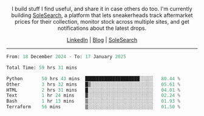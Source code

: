<p align="center">I build stuff I find useful, and share it in case others do too. I'm currently building <a href="https://solesearch.io">SoleSearch</a>, a platform that lets sneakerheads track aftermarket prices for their collection, monitor stock across multiple sites, and get notifications about the latest drops.</p>
<p align="center">
  <a href="https://www.linkedin.com/in/peter-rauscher">LinkedIn</a>
  |
  <a href="https://peterrauscher.com">Blog</a>
  |
  <a href="https://solesearch.io">SoleSearch</a>
</p>
<hr/>
<!--START_SECTION:waka-->

```python
From: 18 December 2024 - To: 17 January 2025

Total Time: 59 hrs 31 mins

Python       50 hrs 43 mins  ████████████████████░░░░░   80.44 %
Other        3 hrs 32 mins   █▒░░░░░░░░░░░░░░░░░░░░░░░   05.61 %
HTML         2 hrs 31 mins   █░░░░░░░░░░░░░░░░░░░░░░░░   04.01 %
Text         1 hr 24 mins    ▓░░░░░░░░░░░░░░░░░░░░░░░░   02.24 %
Bash         1 hr 13 mins    ▒░░░░░░░░░░░░░░░░░░░░░░░░   01.93 %
Terraform    56 mins         ▒░░░░░░░░░░░░░░░░░░░░░░░░   01.50 %
```

<!--END_SECTION:waka-->
